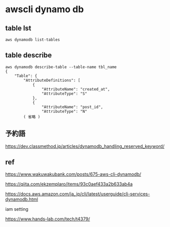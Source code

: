
# awscli dynamo db


## table lst

```
aws dynamodb list-tables
```


## table describe

```
aws dynamodb describe-table --table-name tbl_name
{
    "Table": {
        "AttributeDefinitions": [
            {
                "AttributeName": "created_at",
                "AttributeType": "S"
            },
            {
                "AttributeName": "post_id",
                "AttributeType": "N"
        ( 省略 )
```


## 予約語

https://dev.classmethod.jp/articles/dynamodb_handling_reserved_keyword/



## ref

https://www.wakuwakubank.com/posts/675-aws-cli-dynamodb/

https://qiita.com/ekzemplaro/items/93c0aef433a2b633ab4a

https://docs.aws.amazon.com/ja_jp/cli/latest/userguide/cli-services-dynamodb.html

iam setting

https://www.hands-lab.com/tech/t4379/


